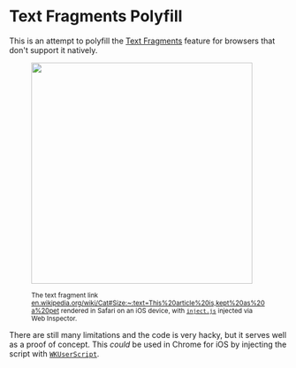 # Text Fragments Polyfill

This is an attempt to polyfill the [Text Fragments](https://wicg.github.io/ScrollToTextFragment/) feature
for browsers that don't support it natively.

<div>
<figure>
  <img width="400" style="display: block;" src="https://user-images.githubusercontent.com/145676/79250513-02bb5800-7e7f-11ea-8e56-bd63edd31f5b.jpeg">
  <figcaption><sup><br>The text fragment link
<a href="https://en.wikipedia.org/wiki/Cat#Size:~:text=This%20article%20is,kept%20as%20a%20pet">en.wikipedia.org/wiki/Cat#Size:~:text=This%20article%20is,kept%20as%20a%20pet</a> rendered in Safari on an iOS device, with
<a href="https://github.com/tomayac/text-fragments-polyfill/blob/master/inject.js"><code>inject.js</code></a>
injected via Web Inspector.</sup></figcaption>
</figure>
</div>

There are still many limitations and the code is very hacky, but it serves well as a proof of concept.
This *could* be used in Chrome for iOS by injecting the script with
[`WKUserScript`](https://developer.apple.com/documentation/webkit/wkuserscript).
